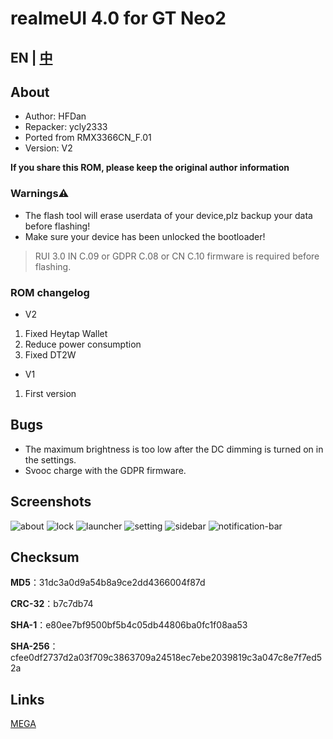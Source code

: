 # realmeUI 4.0 for GT Neo2

## EN | [中](README.md)

## About
- Author: HFDan
- Repacker: ycly2333
- Ported from RMX3366CN_F.01
- Version: V2

**If you share this ROM, please keep the original author information**

### Warnings⚠️
- The flash tool will erase userdata of your device,plz backup your data before flashing!
- Make sure your device has been unlocked the bootloader!

> RUI 3.0 IN C.09 or GDPR C.08 or CN C.10 firmware is required before flashing.

### ROM changelog
- V2
1. Fixed Heytap Wallet
2. Reduce power consumption
3. Fixed DT2W

- V1
1. First version

## Bugs

- The maximum brightness is too low after the DC dimming is turned on in the settings.
- Svooc charge with the GDPR firmware.

## Screenshots
![about](0_EN.jpg)
![lock](1_EN.jpg)
![launcher](2_EN.jpg)
![setting](3_EN.jpg)
![sidebar](4_EN.jpg)
![notification-bar](5_EN.jpg)

## Checksum

**MD5**：31dc3a0d9a54b8a9ce2dd4366004f87d

**CRC-32**：b7c7db74

**SHA-1**：e80ee7bf9500bf5b4c05db44806ba0fc1f08aa53

**SHA-256**：cfee0df2737d2a03f709c3863709a24518ec7ebe2039819c3a047c8e7f7ed52a

## Links
[MEGA](https://mega.nz/folder/ZGFwXDTZ#ZSGcm7Y3m-9E1NIq3zXUOA)
